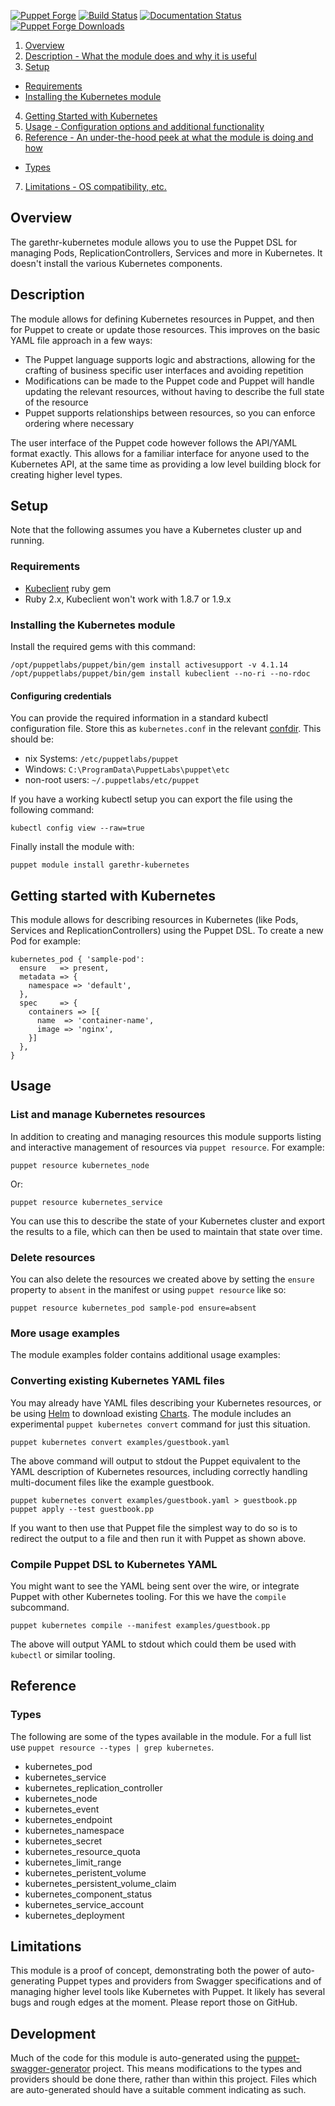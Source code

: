 [![Puppet
Forge](http://img.shields.io/puppetforge/v/garethr/kubernetes.svg)](https://forge.puppetlabs.com/garethr/kubernetes)
[![Build
Status](https://secure.travis-ci.org/garethr/garethr-kubernetes.png)](http://travis-ci.org/garethr/garethr-kubernetes)
[![Documentation
Status](http://img.shields.io/badge/docs-puppet--strings-lightgrey.svg)](https://garethr.github.io/garethr-kubernetes)
[![Puppet Forge
Downloads](http://img.shields.io/puppetforge/dt/garethr/kubernetes.svg)](https://forge.puppetlabs.com/garethr/kubernetes)

1. [Overview](#overview)
2. [Description - What the module does and why it is useful](#description)
3. [Setup](#setup)
  * [Requirements](#requirements)
  * [Installing the Kubernetes module](#installing-the-kubernetes-module)
4. [Getting Started with Kubernetes](#getting-started-with-kubernetes)
5. [Usage - Configuration options and additional functionality](#usage)
6. [Reference - An under-the-hood peek at what the module is doing and how](#reference)
  * [Types](#types)
7. [Limitations - OS compatibility, etc.](#limitations)

## Overview

The garethr-kubernetes module allows you to use the Puppet DSL for managing Pods,
ReplicationControllers, Services and more in Kubernetes. It doesn't install the various
Kubernetes components.

## Description

The module allows for defining Kubernetes resources in Puppet, and then
for Puppet to create or update those resources. This improves on the
basic YAML file approach in a few ways:

* The Puppet language supports logic and abstractions, allowing for
  the crafting of business specific user interfaces and avoiding
  repetition
* Modifications can be made to the Puppet code and Puppet will handle
  updating the relevant resources, without having to describe the full
  state of the resource
* Puppet supports relationships between resources, so you can enforce
  ordering where necessary

The user interface of the Puppet code however follows the API/YAML
format exactly. This allows for a familiar interface for anyone used to
the Kubernetes API, at the same time as providing a low level building
block for creating higher level types.

## Setup

Note that the following assumes you have a Kubernetes cluster up and
running.

### Requirements

* [Kubeclient](https://github.com/abonas/kubeclient) ruby gem
* Ruby 2.x, Kubeclient won't work with 1.8.7 or 1.9.x

### Installing the Kubernetes module

Install the required gems with this command:

    /opt/puppetlabs/puppet/bin/gem install activesupport -v 4.1.14
    /opt/puppetlabs/puppet/bin/gem install kubeclient --no-ri --no-rdoc

#### Configuring credentials

You can provide the required information in a standard kubectl configuration
file. Store this as `kubernetes.conf` in the relevant
[confdir](https://docs.puppetlabs.com/puppet/latest/reference/dirs_confdir.html).
This should be:

   * nix Systems: `/etc/puppetlabs/puppet`
   * Windows: `C:\ProgramData\PuppetLabs\puppet\etc`
   * non-root users: `~/.puppetlabs/etc/puppet`

If you have a working kubectl setup you can export the file using the
following command:

    kubectl config view --raw=true

Finally install the module with:

    puppet module install garethr-kubernetes

## Getting started with Kubernetes

This module allows for describing resources in Kubernetes (like Pods,
Services and ReplicationControllers) using the Puppet DSL. To create a
new Pod for example:

```puppet
kubernetes_pod { 'sample-pod':
  ensure   => present,
  metadata => {
    namespace => 'default',
  },
  spec     => {
    containers => [{
      name  => 'container-name',
      image => 'nginx',
    }]
  },
}
```

## Usage

### List and manage Kubernetes resources

In addition to creating and managing resources this module supports listing
and interactive management of resources via `puppet resource`. For example:

    puppet resource kubernetes_node

Or:

    puppet resource kubernetes_service

You can use this to describe the state of your Kubernetes cluster and
export the results to a file, which can then be used to maintain that
state over time.

### Delete resources

You can also delete the resources we created above by setting the `ensure`
property to `absent` in the manifest or using `puppet resource` like so:

    puppet resource kubernetes_pod sample-pod ensure=absent

### More usage examples

The module examples folder contains additional usage examples:

### Converting existing Kubernetes YAML files

You may already have YAML files describing your Kubernetes resources, or
be using [Helm](http://helm.sh) to download existing
[Charts](https://github.com/helm/charts). The module includes an
experimental `puppet kubernetes convert` command for just this
situation.

    puppet kubernetes convert examples/guestbook.yaml

The above command will output to stdout the Puppet equivalent to the
YAML description of Kubernetes resources, including correctly handling
multi-document files like the example guestbook.

    puppet kubernetes convert examples/guestbook.yaml > guestbook.pp
    puppet apply --test guestbook.pp

If you want to then use that Puppet file the simplest way to do so is to
redirect the output to a file and then run it with Puppet as shown
above.

### Compile Puppet DSL to Kubernetes YAML

You might want to see the YAML being sent over the wire, or integrate Puppet
with other Kubernetes tooling. For this we have the `compile` subcommand.

    puppet kubernetes compile --manifest examples/guestbook.pp

The above will output YAML to stdout which could them be used with `kubectl`
or similar tooling.

## Reference

### Types

The following are some of the types available in the module. For a full
list use `puppet resource --types | grep kubernetes`.

* kubernetes_pod
* kubernetes_service
* kubernetes_replication_controller
* kubernetes_node
* kubernetes_event
* kubernetes_endpoint
* kubernetes_namespace
* kubernetes_secret
* kubernetes_resource_quota
* kubernetes_limit_range
* kubernetes_peristent_volume
* kubernetes_persistent_volume_claim
* kubernetes_component_status
* kubernetes_service_account
* kubernetes_deployment

## Limitations

This module is a proof of concept, demonstrating both the power of
auto-generating Puppet types and providers from Swagger specifications
and of managing higher level tools like Kubernetes with Puppet. It
likely has several bugs and rough edges at the moment. Please report
those on GitHub.

## Development

Much of the code for this module is auto-generated using the
[puppet-swagger-generator](https://github.com/garethr/puppet-swagger-generator)
project. This means modifications to the types and providers should be
done there, rather than within this project. Files which are
auto-generated should have a suitable comment indicating as such.
